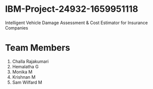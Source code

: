 # IBM-Project-24932-1659951118
Intelligent Vehicle Damage Assessment &amp; Cost Estimator for Insurance Companies
# Team Members

1. Challa Rajakumari
2. Hemalatha G
3. Monika M
4. Krishnan M
5. Sam Wilfard M
